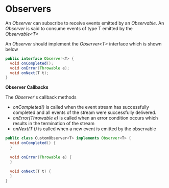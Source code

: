 # Observers

An *Observer* can subscribe to receive events emitted by an *Observable*. 
An *Observer* is said to consume events of type T emitted by the *Observable\<T\>*

An *Observer* should implement the *Observer\<T\>* interface which is shown below

```java
public interface Observer<T> {
  void onCompleted();
  void onError(Throwable e);
  void onNext(T t);
}
```

**Observer Callbacks**

The *Observer*'s callback methods

* *onCompleted()* is called when the event stream has successfully completed and all events of the stream were successfully delivered.
* *onError(Throwable e)* is called when an error condition occurs which results in the termination of the stream
* *onNext(T t)* is called when a new event is emitted by the observable

```java
public class CustomObserver<T> implements Observer<T> {
  void onCompleted() {
  }
  
  void onError(Throwable e) {
  }
  
  void onNext(T t) {    
  }
}
```

